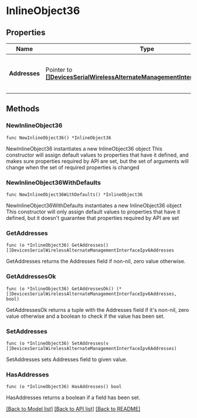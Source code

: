 # InlineObject36

## Properties

Name | Type | Description | Notes
------------ | ------------- | ------------- | -------------
**Addresses** | Pointer to [**[]DevicesSerialWirelessAlternateManagementInterfaceIpv6Addresses**](DevicesSerialWirelessAlternateManagementInterfaceIpv6Addresses.md) | configured alternate management interface addresses | [optional] 

## Methods

### NewInlineObject36

`func NewInlineObject36() *InlineObject36`

NewInlineObject36 instantiates a new InlineObject36 object
This constructor will assign default values to properties that have it defined,
and makes sure properties required by API are set, but the set of arguments
will change when the set of required properties is changed

### NewInlineObject36WithDefaults

`func NewInlineObject36WithDefaults() *InlineObject36`

NewInlineObject36WithDefaults instantiates a new InlineObject36 object
This constructor will only assign default values to properties that have it defined,
but it doesn't guarantee that properties required by API are set

### GetAddresses

`func (o *InlineObject36) GetAddresses() []DevicesSerialWirelessAlternateManagementInterfaceIpv6Addresses`

GetAddresses returns the Addresses field if non-nil, zero value otherwise.

### GetAddressesOk

`func (o *InlineObject36) GetAddressesOk() (*[]DevicesSerialWirelessAlternateManagementInterfaceIpv6Addresses, bool)`

GetAddressesOk returns a tuple with the Addresses field if it's non-nil, zero value otherwise
and a boolean to check if the value has been set.

### SetAddresses

`func (o *InlineObject36) SetAddresses(v []DevicesSerialWirelessAlternateManagementInterfaceIpv6Addresses)`

SetAddresses sets Addresses field to given value.

### HasAddresses

`func (o *InlineObject36) HasAddresses() bool`

HasAddresses returns a boolean if a field has been set.


[[Back to Model list]](../README.md#documentation-for-models) [[Back to API list]](../README.md#documentation-for-api-endpoints) [[Back to README]](../README.md)


